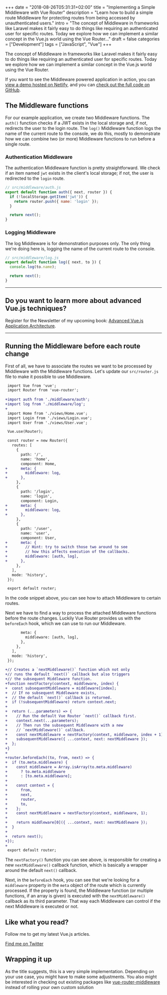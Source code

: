 +++
date = "2018-08-26T05:31:31+02:00"
title = "Implementing a Simple Middleware with Vue Router"
description = "Learn how to build a simple route Middleware for protecting routes from being accessed by unauthenticated users."
intro = "The concept of Middleware in frameworks like Laravel makes it fairly easy to do things like requiring an authenticated user for specific routes. Today we explore how we can implement a similar concept in the Vue.js world using the Vue Router..."
draft = false
categories = ["Development"]
tags = ["JavaScript", "Vue"]
+++

The concept of Middleware in frameworks like Laravel makes it fairly easy to do things like requiring an authenticated user for specific routes. Today we explore how we can implement a similar concept in the Vue.js world using the Vue Router.

If you want to see the Middleware powered application in action, you can [view a demo hosted on Netlify](https://implementing-a-simple-middleware-with-vue-router.netlify.com/), and you can [check out the full code on GitHub](https://github.com/maoberlehner/implementing-a-simple-middleware-with-vue-router).

## The Middleware functions

For our example application, we create two Middleware functions. The `auth()` function checks if a JWT exists in the local storage and, if not, redirects the user to the login route. The `log()` Middleware function logs the name of the current route to the console, we do this, mostly to demonstrate how we can combine two (or more) Middleware functions to run before a single route.

### Authentication Middleware

The authentication Middleware function is pretty straightforward. We check if an item named `jwt` exists in the client's local storage; if not, the user is redirected to the `login` route.

```js
// src/middleware/auth.js
export default function auth({ next, router }) {
  if (!localStorage.getItem('jwt')) {
    return router.push({ name: 'login' });
  }

  return next();
}
```

### Logging Middleware

The log Middleware is for demonstration purposes only. The only thing we're doing here is, logging the name of the current route to the console.

```js
// src/middleware/log.js
export default function log({ next, to }) {
  console.log(to.name);

  return next();
}
```

<div>
  <hr class="c-hr">
  <div class="c-service-info">
    <h2>Do you want to learn more about advanced Vue.js techniques?</h2>
    <p class="c-service-info__body">
      Register for the Newsletter of my upcoming book: <a class="c-anchor" href="https://oberlehner.us20.list-manage.com/subscribe?u=8476a98c5640f6c7b5530ea57&id=8b26bf120b" data-event-category="link" data-event-action="click: newsletter" data-event-label="Newsletter (article content)">Advanced Vue.js Application Architecture</a>.
    </p>
  </div>
  <hr class="c-hr">
</div>

## Running the Middleware before each route change

First of all, we have to associate the routes we want to be processed by Middleware with the Middleware functions. Let's update our `src/router.js` file to make it possible to use Middleware.

```diff
 import Vue from 'vue';
 import Router from 'vue-router';
 
+import auth from './middleware/auth';
+import log from './middleware/log';
+
 import Home from './views/Home.vue';
 import Login from './views/Login.vue';
 import User from './views/User.vue';

 Vue.use(Router);

 const router = new Router({
   routes: [
     {
       path: '/',
       name: 'home',
       component: Home,
+      meta: {
+        middleware: log,
+      },
     },
     {
       path: '/login',
       name: 'login',
       component: Login,
+      meta: {
+        middleware: log,
+      },
     },
     {
       path: '/user',
       name: 'user',
       component: User,
+      meta: {
+        // Hint: try to switch those two around to see
+        // how this affects execution of the callbacks.
+        middleware: [auth, log],
+      },
     },
   ],
   mode: 'history',
 });

 export default router;
```

In the code snippet above, you can see how to attach Middleware to certain routes.

Next we have to find a way to process the attached Middleware functions before the route changes. Luckily Vue Router provides us with the `beforeEach` hook, which we can use to run our Middleware.

```diff
       meta: {
         middleware: [auth, log],
       },
     },
   ],
   mode: 'history',
 });
 
+// Creates a `nextMiddleware()` function which not only
+// runs the default `next()` callback but also triggers
+// the subsequent Middleware function.
+function nextFactory(context, middleware, index) {
+  const subsequentMiddleware = middleware[index];
+  // If no subsequent Middleware exists,
+  // the default `next()` callback is returned.
+  if (!subsequentMiddleware) return context.next;
+
+  return (...parameters) => {
+    // Run the default Vue Router `next()` callback first.
+    context.next(...parameters);
+    // Then run the subsequent Middleware with a new
+    // `nextMiddleware()` callback.
+    const nextMiddleware = nextFactory(context, middleware, index + 1);
+    subsequentMiddleware({ ...context, next: nextMiddleware });
+  };
+}
+
+router.beforeEach((to, from, next) => {
+  if (to.meta.middleware) {
+    const middleware = Array.isArray(to.meta.middleware)
+      ? to.meta.middleware
+      : [to.meta.middleware];
+
+    const context = {
+      from,
+      next,
+      router,
+      to,
+    };
+    const nextMiddleware = nextFactory(context, middleware, 1);
+
+    return middleware[0]({ ...context, next: nextMiddleware });
+  }
+
+  return next();
+});
+
 export default router;
```

The `nextFactory()` function you can see above, is responsible for creating a new `nextMiddleware()` callback function, which is basically a wrapper around the default `next()` callback.

Next, in the `beforeEach` hook, you can see that we're looking for a `middleware` property in the `meta` object of the route which is currently processed. If the property is found, the Middleware function (or multiple functions, if an array is given) is executed with the `nextMiddleware()` callback as its third parameter. That way each Middleware can control if the next Middleware is executed or not.

<div class="c-content__broad">
  <div class="c-twitter-teaser">
    <div class="c-twitter-teaser__content">
      <h2 class="c-twitter-teaser__headline">Like what you read?</h2>
      <p class="c-twitter-teaser__body">
        Follow me to get my latest Vue.js articles.
      </p>
      <a class="c-button c-button--outline c-twitter-teaser__button" rel="nofollow" href="https://twitter.com/maoberlehner" data-event-category="link" data-event-action="click: contact" data-event-label="Twitter (article content)">
        Find me on Twitter
      </a>
    </div>
  </div>
</div>

## Wrapping it up

As the title suggests, this is a very simple implementation. Depending on your use case, you might have to make some adjustments. You also might be interested in checking out existing packages like [vue-router-middleware](https://www.npmjs.com/package/vue-router-middleware) instead of rolling your own custom solution

